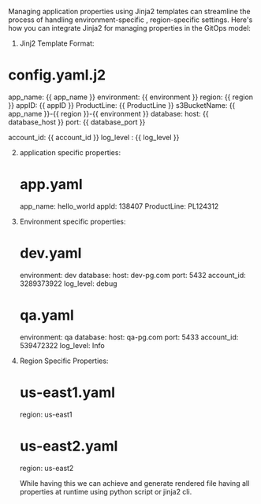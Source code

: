 Managing application properties using Jinja2 templates can streamline the process of handling environment-specific , region-specific settings. Here's how you can integrate Jinja2 for managing properties in the GitOps model:

1) Jinj2 Template Format:
# config.yaml.j2
app_name: {{ app_name }}
environment: {{ environment }}
region: {{ region }}
appID: {{ appID }}
ProductLine: {{ ProductLine }}
s3BucketName: {{ app_name }}-{{ region }}-{{ environment }}
database:
  host: {{ database_host }}
  port: {{ database_port }}

account_id: {{ account_id }}
log_level : {{ log_level }}


2) application specific properties:
   # app.yaml
   app_name: hello_world
   appId: 138407
   ProductLine: PL124312

4) Environment specific properties:
   # dev.yaml
   environment: dev
   database:
     host: dev-pg.com
     port: 5432
   account_id: 3289373922
   log_level: debug

   # qa.yaml
   environment: qa
   database:
     host: qa-pg.com
     port: 5433
   account_id: 539472322
   log_level: Info

5) Region Specific Properties:
   # us-east1.yaml
   region: us-east1

   # us-east2.yaml
   region: us-east2

   While having this we can achieve and generate rendered file having all properties at runtime using python script or jinja2 cli.
